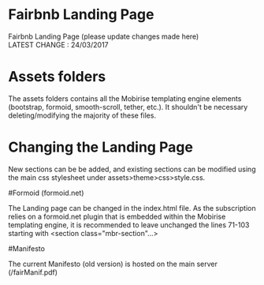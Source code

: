 # Fairbnb Landing Page

Fairbnb Landing Page (please update changes made here)  
LATEST CHANGE : 24/03/2017

# Assets folders

The assets folders contains all the Mobirise templating engine elements (bootstrap, formoid, smooth-scroll, tether, etc.). It shouldn't be necessary deleting/modifying the majority of these files. 

# Changing the Landing Page 

New sections can be be added, and existing sections can be modified using the main css stylesheet under assets>theme>css>style.css.

#Formoid (formoid.net)

The Landing page can be changed in the index.html file. As the subscription relies on a formoid.net plugin that is embedded within the Mobirise templating engine, it is recommended to leave unchanged the lines 71-103 starting with <section class="mbr-section"...>

#Manifesto 

The current Manifesto (old version) is hosted on the main server (/fairManif.pdf) 	






